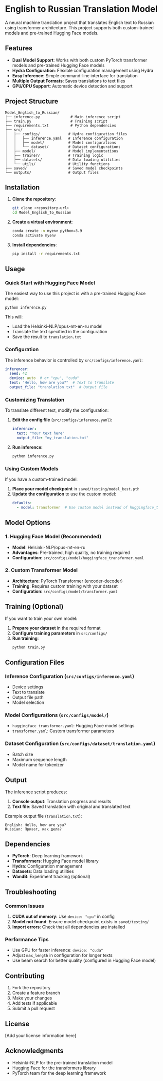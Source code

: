 # English to Russian Translation Model

A neural machine translation project that translates English text to Russian using transformer architecture. This project supports both custom-trained models and pre-trained Hugging Face models.

## Features

- **Dual Model Support**: Works with both custom PyTorch transformer models and pre-trained Hugging Face models
- **Hydra Configuration**: Flexible configuration management using Hydra
- **Easy Inference**: Simple command-line interface for translation
- **Multiple Output Formats**: Saves translations to text files
- **GPU/CPU Support**: Automatic device detection and support

## Project Structure

```
Model_English_to_Russian/
├── inference.py              # Main inference script
├── train.py                  # Training script
├── requirements.txt          # Python dependencies
├── src/
│   ├── configs/             # Hydra configuration files
│   │   ├── inference.yaml   # Inference configuration
│   │   ├── model/           # Model configurations
│   │   └── dataset/         # Dataset configurations
│   ├── model/               # Model implementations
│   ├── trainer/             # Training logic
│   ├── datasets/            # Data loading utilities
│   └── utils/               # Utility functions
├── saved/                   # Saved model checkpoints
└── outputs/                 # Output files
```

## Installation

1. **Clone the repository**:
   ```bash
   git clone <repository-url>
   cd Model_English_to_Russian
   ```

2. **Create a virtual environment**:
   ```bash
   conda create -n myenv python=3.9
   conda activate myenv
   ```

3. **Install dependencies**:
   ```bash
   pip install -r requirements.txt
   ```

## Usage

### Quick Start with Hugging Face Model

The easiest way to use this project is with a pre-trained Hugging Face model:

```bash
python inference.py
```

This will:
- Load the Helsinki-NLP/opus-mt-en-ru model
- Translate the text specified in the configuration
- Save the result to `translation.txt`

### Configuration

The inference behavior is controlled by `src/configs/inference.yaml`:

```yaml
inferencer:
  seed: 42
  device: auto  # or "cpu", "cuda"
  text: "Hello, how are you?"  # Text to translate
  output_file: "translation.txt"  # Output file
```

### Customizing Translation

To translate different text, modify the configuration:

1. **Edit the config file** (`src/configs/inference.yaml`):
   ```yaml
   inferencer:
     text: "Your text here"
     output_file: "my_translation.txt"
   ```

2. **Run inference**:
   ```bash
   python inference.py
   ```

### Using Custom Models

If you have a custom-trained model:

1. **Place your model checkpoint** in `saved/testing/model_best.pth`
2. **Update the configuration** to use the custom model:
   ```yaml
   defaults:
     - model: transformer  # Use custom model instead of huggingface_transformer
   ```

## Model Options

### 1. Hugging Face Model (Recommended)

- **Model**: Helsinki-NLP/opus-mt-en-ru
- **Advantages**: Pre-trained, high quality, no training required
- **Configuration**: `src/configs/model/huggingface_transformer.yaml`

### 2. Custom Transformer Model

- **Architecture**: PyTorch Transformer (encoder-decoder)
- **Training**: Requires custom training with your dataset
- **Configuration**: `src/configs/model/transformer.yaml`

## Training (Optional)

If you want to train your own model:

1. **Prepare your dataset** in the required format
2. **Configure training parameters** in `src/configs/`
3. **Run training**:
   ```bash
   python train.py
   ```

## Configuration Files

### Inference Configuration (`src/configs/inference.yaml`)
- Device settings
- Text to translate
- Output file path
- Model selection

### Model Configurations (`src/configs/model/`)
- `huggingface_transformer.yaml`: Hugging Face model settings
- `transformer.yaml`: Custom transformer parameters

### Dataset Configuration (`src/configs/dataset/translation.yaml`)
- Batch size
- Maximum sequence length
- Model name for tokenizer

## Output

The inference script produces:
1. **Console output**: Translation progress and results
2. **Text file**: Saved translation with original and translated text

Example output file (`translation.txt`):
```
English: Hello, how are you?
Russian: Привет, как дела?
```

## Dependencies

- **PyTorch**: Deep learning framework
- **Transformers**: Hugging Face model library
- **Hydra**: Configuration management
- **Datasets**: Data loading utilities
- **WandB**: Experiment tracking (optional)

## Troubleshooting

### Common Issues

1. **CUDA out of memory**: Use `device: "cpu"` in config
2. **Model not found**: Ensure model checkpoint exists in `saved/testing/`
3. **Import errors**: Check that all dependencies are installed

### Performance Tips

- Use GPU for faster inference: `device: "cuda"`
- Adjust `max_length` in configuration for longer texts
- Use beam search for better quality (configured in Hugging Face model)

## Contributing

1. Fork the repository
2. Create a feature branch
3. Make your changes
4. Add tests if applicable
5. Submit a pull request

## License

[Add your license information here]

## Acknowledgments

- Helsinki-NLP for the pre-trained translation model
- Hugging Face for the transformers library
- PyTorch team for the deep learning framework
